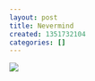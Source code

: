```yaml
---
layout: post
title: Nevermind
created: 1351732104
categories: []
---
```

<img src="http://24.media.tumblr.com/tumblr_mcsb61nPS91rsr8w3o1_500.jpg"/><br/><br/>
